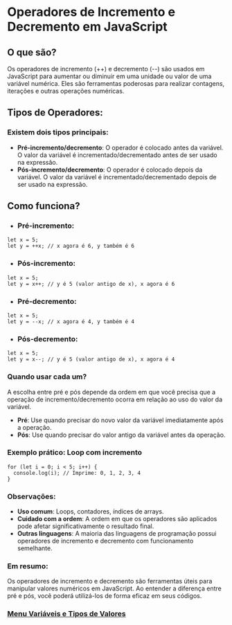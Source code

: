 # Operadores de Incremento e Decremento em JavaScript

## O que são?

Os operadores de incremento (++) e decremento (--) são usados ​​em JavaScript para aumentar ou diminuir em uma unidade ou valor de uma variável numérica. Eles são ferramentas poderosas para realizar contagens, iterações e outras operações numéricas.

## Tipos de Operadores:

### Existem dois tipos principais:

- **Pré-incremento/decremento**: O operador é colocado antes da variável. O valor da variável é incrementado/decrementado antes de ser usado na expressão.
- **Pós-incremento/decremento**: O operador é colocado depois da variável. O valor da variável é incrementado/decrementado depois de ser usado na expressão.

## Como funciona?

- ### Pré-incremento:

```
let x = 5;
let y = ++x; // x agora é 6, y também é 6
```

- ### Pós-incremento:

```
let x = 5;
let y = x++; // y é 5 (valor antigo de x), x agora é 6
```

- ### Pré-decremento:

```
let x = 5;
let y = --x; // x agora é 4, y também é 4
```

- ### Pós-decremento:

```
let x = 5;
let y = x--; // y é 5 (valor antigo de x), x agora é 4
```

### Quando usar cada um?

A escolha entre pré e pós depende da ordem em que você precisa que a operação de incremento/decremento ocorra em relação ao uso do valor da variável.

- **Pré**: Use quando precisar do novo valor da variável imediatamente após a operação.
- **Pós**: Use quando precisar do valor antigo da variável antes da operação.

### Exemplo prático: Loop com incremento

```
for (let i = 0; i < 5; i++) {
  console.log(i); // Imprime: 0, 1, 2, 3, 4
}
```

### Observações:

- **Uso comum**: Loops, contadores, índices de arrays.
- **Cuidado com a ordem**: A ordem em que os operadores são aplicados pode afetar significativamente o resultado final.
- **Outras linguagens**: A maioria das linguagens de programação possui operadores de incremento e decremento com funcionamento semelhante.

### Em resumo:

Os operadores de incremento e decremento são ferramentas úteis para manipular valores numéricos em JavaScript. Ao entender a diferença entre pré e pós, você poderá utilizá-los de forma eficaz em seus códigos.

### [Menu Variáveis e Tipos de Valores](menu_variaveis-valores.md)
